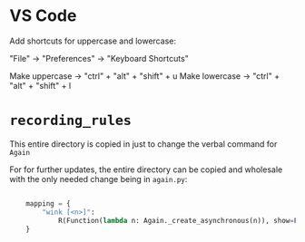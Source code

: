 # VS Code

Add shortcuts for uppercase and lowercase:

"File" -> "Preferences" -> "Keyboard Shortcuts"

Make uppercase -> "ctrl" + "alt" + "shift" + u
Make lowercase -> "ctrl" + "alt" + "shift" + l

# `recording_rules`

This entire directory is copied in just to change the verbal command for `Again`

For for further updates, the entire directory can be copied and wholesale with the only needed change being in `again.py`:

```python

    mapping = {
        "wink [<n>]":
            R(Function(lambda n: Again._create_asynchronous(n)), show=False),  # pylint: disable=E0602
    }
```